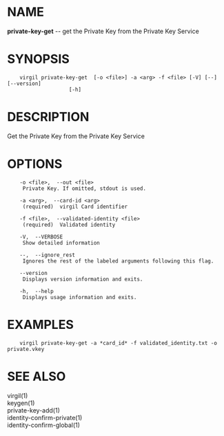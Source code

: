 NAME
====

**private-key-get** -- get the Private Key from the Private Key Service

SYNOPSIS
========

        virgil private-key-get  [-o <file>] -a <arg> -f <file> [-V] [--] [--version]
                        [-h]

DESCRIPTION
===========

Get the Private Key from the Private Key Service

OPTIONS
=======

        -o <file>,  --out <file>
         Private Key. If omitted, stdout is used.

        -a <arg>,  --card-id <arg>
         (required)  virgil Card identifier

        -f <file>,  --validated-identity <file>
         (required)  Validated identity

        -V,  --VERBOSE
         Show detailed information

        --,  --ignore_rest
         Ignores the rest of the labeled arguments following this flag.

        --version
         Displays version information and exits.

        -h,  --help
         Displays usage information and exits.

EXAMPLES
========

        virgil private-key-get -a *card_id* -f validated_identity.txt -o private.vkey

SEE ALSO
========

virgil(1)  
keygen(1)  
private-key-add(1)  
identity-confirm-private(1)  
identity-confirm-global(1)
